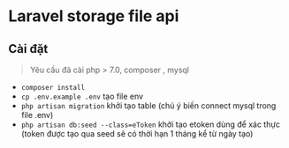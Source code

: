 # Laravel storage file api

## Cài đặt
> Yêu cầu đã cài php > 7.0, composer , mysql
- ``` composer install ```
- ``` cp .env.example .env ``` tạo file env
- ``` php artisan migration ``` khởi tạo table (chú ý biến connect mysql trong file .env)
- ``` php artisan db:seed --class=eToken ``` khởi tạo etoken dùng để xác thực (token được tạo qua seed sẽ có thời hạn 1 tháng kể từ ngày tạo)